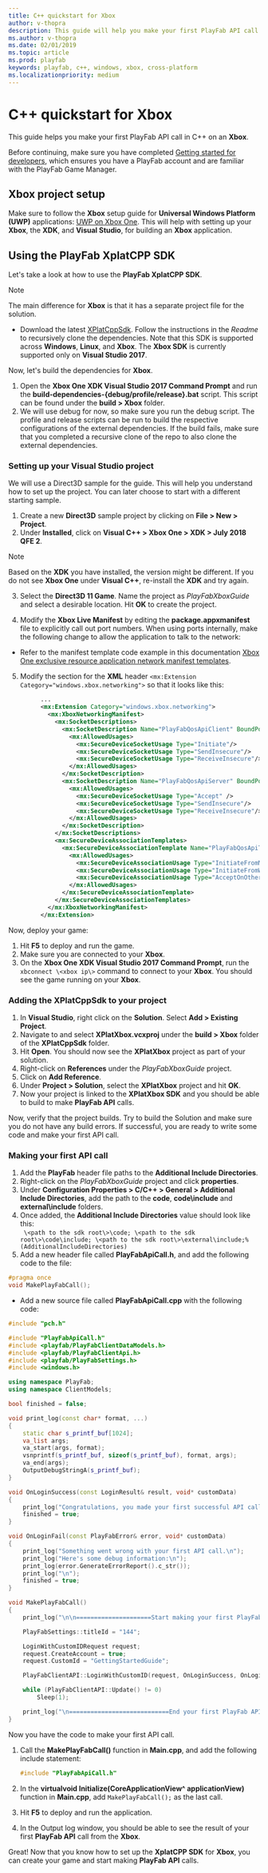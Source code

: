 ```yaml
---
title: C++ quickstart for Xbox
author: v-thopra
description: This guide will help you make your first PlayFab API call in C++ on an Xbox.
ms.author: v-thopra
ms.date: 02/01/2019
ms.topic: article
ms.prod: playfab
keywords: playfab, c++, windows, xbox, cross-platform
ms.localizationpriority: medium
---
```


# C++ quickstart for Xbox

This guide helps you make your first PlayFab API call in C++ on an **Xbox**.

Before continuing, make sure you have completed [Getting started for developers](../../personas/developer.md), which ensures you have a PlayFab account and are familiar with the PlayFab Game Manager.

## Xbox project setup

Make sure to follow the **Xbox** setup guide for **Universal Windows Platform (UWP)** applications: [UWP on Xbox One](https://docs.microsoft.com/en-us/windows/uwp/xbox-apps). This will help with setting up your **Xbox**, the **XDK**, and **Visual Studio**, for building an **Xbox** application.

## Using the PlayFab XplatCPP SDK

Let's take a look at how to use the **PlayFab XplatCPP SDK**.

> [!NOTE]
> The main difference for **Xbox** is that it has a separate project file for the solution.

- Download the latest [XPlatCppSdk](https://github.com/PlayFab/XPlatCppSdk). Follow the instructions in the *Readme* to recursively clone the dependencies. Note that this SDK is supported across **Windows**, **Linux**, and **Xbox**. The **Xbox SDK** is currently supported only on **Visual Studio 2017**.

Now, let's build the dependencies for **Xbox**.

1. Open the **Xbox One XDK Visual Studio 2017 Command Prompt** and run the **build-dependencies-{debug/profile/release}.bat** script. This script can be found under the **build \> Xbox** folder.
2. We will use debug for now, so make sure you run the debug script. The profile and release scripts can be run to build the respective configurations of the external dependencies. If the build fails, make sure that you completed a recursive clone of the repo to also clone the external dependencies.

### Setting up your Visual Studio project

We will use a Direct3D sample for the guide. This will help you understand how to set up the project. You can later choose to start with a different starting sample.

1. Create a new **Direct3D** sample project by clicking on **File \> New \> Project**.
2. Under **Installed**, click on **Visual C++ \> Xbox One \> XDK \> July 2018 QFE 2**.
  
> [!NOTE]
> Based on the **XDK** you have installed, the version might be different. If you do not see **Xbox One** under **Visual C++**, re-install the **XDK** and try again.

3. Select the **Direct3D 11 Game**. Name the project as *PlayFabXboxGuide* and select a desirable location. Hit **OK** to create the project.

4. Modify the **Xbox Live Manifest** by editing the **package.appxmanifest** file to explicitly call out port numbers. When using ports internally, make the following change to allow the application to talk to the network:

- Refer to the manifest template code example in this documentation [Xbox One exclusive resource application network manifest templates](https://docs.microsoft.com/en-us/windows/uwp/xbox-live/multiplayer/xbox-integrated-multiplayer/xim-manifest#xbox-one-exclusive-resource-application-network-manifest-templates).

5. Modify the section for the **XML** header `<mx:Extension Category="windows.xbox.networking">` so that it looks like this:

```xml
         ...
         <mx:Extension Category="windows.xbox.networking">
           <mx:XboxNetworkingManifest>
             <mx:SocketDescriptions>
               <mx:SocketDescription Name="PlayFabQosApiClient" BoundPort="0" SecureIpProtocol="Udp">
                 <mx:AllowedUsages>
                   <mx:SecureDeviceSocketUsage Type="Initiate"/>
                   <mx:SecureDeviceSocketUsage Type="SendInsecure"/>
                   <mx:SecureDeviceSocketUsage Type="ReceiveInsecure"/>
                 </mx:AllowedUsages>
               </mx:SocketDescription>
               <mx:SocketDescription Name="PlayFabQosApiServer" BoundPort="3075" SecureIpProtocol="Udp">
                 <mx:AllowedUsages>
                   <mx:SecureDeviceSocketUsage Type="Accept" />
                   <mx:SecureDeviceSocketUsage Type="SendInsecure"/>
                   <mx:SecureDeviceSocketUsage Type="ReceiveInsecure"/>
                 </mx:AllowedUsages>
               </mx:SocketDescription>
             </mx:SocketDescriptions>
             <mx:SecureDeviceAssociationTemplates>
               <mx:SecureDeviceAssociationTemplate Name="PlayFabQosApiTraffic" InitiatorSocketDescription="PlayFabQosApiClient" AcceptorSocketDescription="PlayFabQosApiServer" MultiplayerSessionRequirement="None">
                 <mx:AllowedUsages>
                   <mx:SecureDeviceAssociationUsage Type="InitiateFromMicrosoftConsole" />
                   <mx:SecureDeviceAssociationUsage Type="InitiateFromWindowsDesktop" />
                   <mx:SecureDeviceAssociationUsage Type="AcceptOnOtherDevice" />
                 </mx:AllowedUsages>
               </mx:SecureDeviceAssociationTemplate>
             </mx:SecureDeviceAssociationTemplates>
           </mx:XboxNetworkingManifest>
         </mx:Extension>
```

Now, deploy your game:
1. Hit **F5** to deploy and run the game. 
2. Make sure you are connected to your **Xbox**. 
3. On the **Xbox One XDK Visual Studio 2017 Command Prompt**, run the `xbconnect \<xbox ip\>` command to connect to your **Xbox**. You should see the game running on your **Xbox**.

### Adding the XPlatCppSdk to your project

1. In **Visual Studio**, right click on the **Solution**. Select **Add \> Existing Project**. 
2. Navigate to and select **XPlatXbox.vcxproj** under the **build \> Xbox** folder of the **XPlatCppSdk** folder.
3. Hit **Open**. You should now see the **XPlatXbox** project as part of your solution.
4. Right-click on **References** under the *PlayFabXboxGuide* project. 
5. Click on **Add Reference**. 
6. Under **Project \> Solution**, select the **XPlatXbox** project and hit **OK**. 
7. Now your project is linked to the **XPlatXbox SDK** and you should be able to build to make **PlayFab API** calls.

Now, verify that the project builds. Try to build the Solution and make sure you do not have any build errors. If successful, you are ready to write some code and make your first API call.

### Making your first API call

1. Add the **PlayFab** header file paths to the **Additional Include Directories**. 
2. Right-click on the *PlayFabXboxGuide* project and click **properties**. 
3. Under **Configuration Properties \> C/C++ \> General \> Additional Include Directories**, add the path to the **code**, **code\include** and **external\include** folders. 
4. Once added, the **Additional Include Directories** value should look like this:  
    ` \<path to the sdk root\>\code; \<path to the sdk root\>\code\include; \<path to the sdk root\>\external\include;%(AdditionalIncludeDirectories)`
5. Add a new header file called **PlayFabApiCall.h**, and add the following code to the file:

```cpp
#pragma once
void MakePlayFabCall();
```

- Add a new source file called **PlayFabApiCall.cpp** with the following code:

```cpp
#include "pch.h"

#include "PlayFabApiCall.h"
#include <playfab/PlayFabClientDataModels.h>
#include <playfab/PlayFabClientApi.h>
#include <playfab/PlayFabSettings.h>
#include <windows.h>

using namespace PlayFab;
using namespace ClientModels;

bool finished = false;

void print_log(const char* format, ...)
{
    static char s_printf_buf[1024];
    va_list args;
    va_start(args, format);
    vsnprintf(s_printf_buf, sizeof(s_printf_buf), format, args);
    va_end(args);
    OutputDebugStringA(s_printf_buf);
}

void OnLoginSuccess(const LoginResult& result, void* customData)
{
    print_log("Congratulations, you made your first successful API call!\n");
    finished = true;
}

void OnLoginFail(const PlayFabError& error, void* customData)
{
    print_log("Something went wrong with your first API call.\n");
    print_log("Here's some debug information:\n");
    print_log(error.GenerateErrorReport().c_str());
    print_log("\n");
    finished = true;
}

void MakePlayFabCall()
{
    print_log("\n\n=====================Start making your first PlayFab API call========================\n\n");

    PlayFabSettings::titleId = "144";

    LoginWithCustomIDRequest request;
    request.CreateAccount = true;
    request.CustomId = "GettingStartedGuide";

    PlayFabClientAPI::LoginWithCustomID(request, OnLoginSuccess, OnLoginFail);

    while (PlayFabClientAPI::Update() != 0)
        Sleep(1);

    print_log("\n============================End your first PlayFab API call==========================\n\n");
}
```

Now you have the code to make your first API call.

1. Call the **MakePlayFabCall()** function in **Main.cpp**, and add the following include statement:

    ```cpp
    #include "PlayFabApiCall.h"
    ```

2. In the **virtualvoid Initialize(CoreApplicationView^ applicationView)** function in **Main.cpp**, add `MakePlayFabCall();` as the last call.
3. Hit **F5** to deploy and run the application. 
4. In the Output log window, you should be able to see the result of your first **PlayFab API** call from the **Xbox**.

Great! Now that you know how to set up the **XplatCPP SDK** for **Xbox**, you can create your game and start making **PlayFab API** calls.